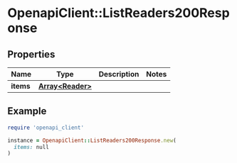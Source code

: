 # OpenapiClient::ListReaders200Response

## Properties

| Name | Type | Description | Notes |
| ---- | ---- | ----------- | ----- |
| **items** | [**Array&lt;Reader&gt;**](Reader.md) |  |  |

## Example

```ruby
require 'openapi_client'

instance = OpenapiClient::ListReaders200Response.new(
  items: null
)
```


